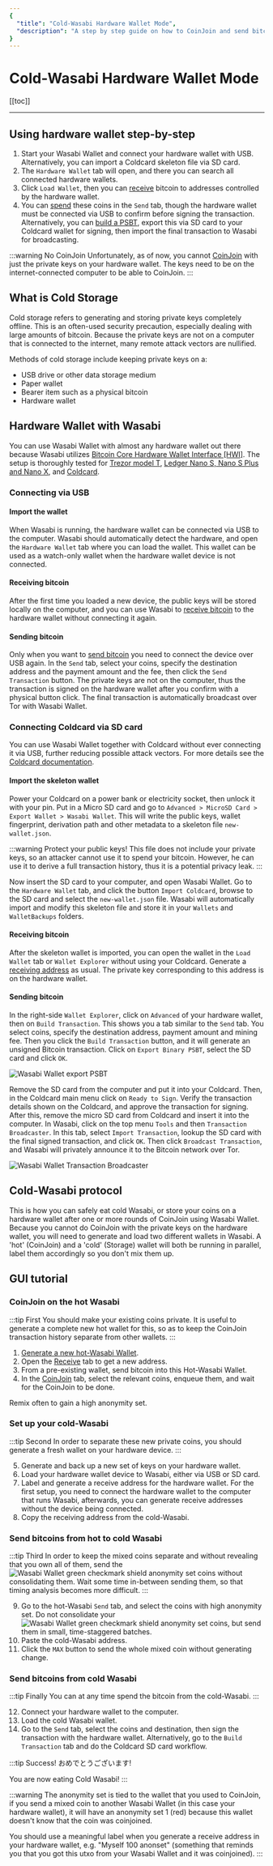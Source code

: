 ```yaml
---
{
  "title": "Cold-Wasabi Hardware Wallet Mode",
  "description": "A step by step guide on how to CoinJoin and send bitcoin to a hardware wallet for cold storage using Wasabi Wallet only. This is the Wasabi documentation, an archive of knowledge about the open-source, non-custodial and privacy-focused Bitcoin wallet for desktop."
}
---
```


# Cold-Wasabi Hardware Wallet Mode

[[toc]]

---

## Using hardware wallet step-by-step

1. Start your Wasabi Wallet and connect your hardware wallet with USB.
Alternatively, you can import a Coldcard skeleton file via SD card.
2. The `Hardware Wallet` tab will open, and there you can search all connected hardware wallets.
3. Click `Load Wallet`, then you can [receive](/using-wasabi/Receive.md) bitcoin to addresses controlled by the hardware wallet.
4. You can [spend](/using-wasabi/Send.md) these coins in the `Send` tab, though the hardware wallet must be connected via USB to confirm before signing the transaction.
Alternatively, you can [build a PSBT](/using-wasabi/ColdWasabi.md#connecting-coldcard-via-sd-card), export this via SD card to your Coldcard wallet for signing, then import the final transaction to Wasabi for broadcasting.

:::warning No CoinJoin
Unfortunately, as of now, you cannot [CoinJoin](/using-wasabi/CoinJoin.md) with just the private keys on your hardware wallet.
The keys need to be on the internet-connected computer to be able to CoinJoin.
:::

## What is Cold Storage

Cold storage refers to generating and storing private keys completely offline.
This is an often-used security precaution, especially dealing with large amounts of bitcoin.
Because the private keys are not on a computer that is connected to the internet, many remote attack vectors are nullified.

Methods of cold storage include keeping private keys on a:
- USB drive or other data storage medium
- Paper wallet
- Bearer item such as a physical bitcoin
- Hardware wallet

## Hardware Wallet with Wasabi

You can use Wasabi Wallet with almost any hardware wallet out there because Wasabi utilizes [Bitcoin Core Hardware Wallet Interface [HWI]](https://github.com/bitcoin-core/hwi).
The setup is thoroughly tested for [Trezor model T](https://trezor.io), [Ledger Nano S, Nano S Plus and Nano X](https://ledger.com), and [Coldcard](https://coldcard.com).

### Connecting via USB

#### Import the wallet

When Wasabi is running, the hardware wallet can be connected via USB to the computer.
Wasabi should automatically detect the hardware, and open the `Hardware Wallet` tab where you can load the wallet.
This wallet can be used as a watch-only wallet when the hardware wallet device is not connected.

#### Receiving bitcoin

After the first time you loaded a new device, the public keys will be stored locally on the computer, and you can use Wasabi to [receive bitcoin](/using-wasabi/Receive.md) to the hardware wallet without connecting it again.

#### Sending bitcoin

Only when you want to [send bitcoin](/using-wasabi/Send.md) you need to connect the device over USB again.
In the `Send` tab, select your coins, specify the destination address and the payment amount and the fee, then click the `Send Transaction` button.
The private keys are not on the computer, thus the transaction is signed on the hardware wallet after you confirm with a physical button click.
The final transaction is automatically broadcast over Tor with Wasabi Wallet.

### Connecting Coldcard via SD card

You can use Wasabi Wallet together with Coldcard without ever connecting it via USB, further reducing possible attack vectors.
For more details see the [Coldcard documentation](https://coldcard.com/docs/microsd).

#### Import the skeleton wallet

Power your Coldcard on a power bank or electricity socket, then unlock it with your pin.
Put in a Micro SD card and go to `Advanced > MicroSD Card > Export Wallet > Wasabi Wallet`.
This will write the public keys, wallet fingerprint, derivation path and other metadata to a skeleton file `new-wallet.json`.

:::warning Protect your public keys!
This file does not include your private keys, so an attacker cannot use it to spend your bitcoin.
However, he can use it to derive a full transaction history, thus it is a potential privacy leak.
:::

Now insert the SD card to your computer, and open Wasabi Wallet.
Go to the `Hardware Wallet` tab, and click the button `Import Coldcard`, browse to the SD card and select the `new-wallet.json` file.
Wasabi will automatically import and modify this skeleton file and store it in your `Wallets` and `WalletBackups` folders.

#### Receiving bitcoin

After the skeleton wallet is imported, you can open the wallet in the `Load Wallet` tab or `Wallet Explorer` without using your Coldcard.
Generate a [receiving address](/using-wasabi/Receive.md) as usual.
The private key corresponding to this address is on the hardware wallet.

#### Sending bitcoin
 
In the right-side `Wallet Explorer`, click on `Advanced` of your hardware wallet, then on `Build Transaction`.
This shows you a tab similar to the `Send` tab.
You select coins, specify the destination address, payment amount and mining fee.
Then you click the `Build Transaction` button, and it will generate an unsigned Bitcoin transaction.
Click on `Export Binary PSBT`, select the SD card and click `OK`.

![Wasabi Wallet export PSBT](/PSBTUnsigned.png "Wasabi Wallet Partial Signed Bitcoin Transaction")

Remove the SD card from the computer and put it into your Coldcard.
Then, in the Coldcard main menu click on `Ready to Sign`.
Verify the transaction details shown on the Coldcard, and approve the transaction for signing.
After this, remove the micro SD card from Coldcard and insert it into the computer.
In Wasabi, click on the top menu `Tools` and then `Transaction Broadcaster`.
In this tab, select `Import Transaction`, lookup the SD card with the final signed transaction, and click `OK`.
Then click `Broadcast Transaction`, and Wasabi will privately announce it to the Bitcoin network over Tor.

![Wasabi Wallet Transaction Broadcaster](/PSBTBroadcast.png "Wasabi Wallet Transaction Broadcaster")

## Cold-Wasabi protocol

This is how you can safely eat cold Wasabi, or store your coins on a hardware wallet after one or more rounds of CoinJoin using Wasabi Wallet.
Because you cannot do CoinJoin with the private keys on the hardware wallet, you will need to generate and load two different wallets in Wasabi.
A 'hot' (CoinJoin) and a 'cold' (Storage) wallet will both be running in parallel, label them accordingly so you don't mix them up.

## GUI tutorial

### CoinJoin on the hot Wasabi

:::tip First
You should make your existing coins private.
It is useful to generate a complete new hot wallet for this, so as to keep the CoinJoin transaction history separate from other wallets.
:::

1. [Generate a new hot-Wasabi Wallet](/using-wasabi/WalletGeneration.md).
2. Open the [Receive](/using-wasabi/Receive.md) tab to get a new address.
3. From a pre-existing wallet, send bitcoin into this Hot-Wasabi Wallet.
4. In the [CoinJoin](/using-wasabi/CoinJoin.md) tab, select the relevant coins, enqueue them, and wait for the CoinJoin to be done.

Remix often to gain a high anonymity set.

### Set up your cold-Wasabi

:::tip Second
In order to separate these new private coins, you should generate a fresh wallet on your hardware device.
:::

5. Generate and back up a new set of keys on your hardware wallet.
6. Load your hardware wallet device to Wasabi, either via USB or SD card.
7. Label and generate a receive address for the hardware wallet.
For the first setup, you need to connect the hardware wallet to the computer that runs Wasabi, afterwards, you can generate receive addresses without the device being connected.
8. Copy the receiving address from the cold-Wasabi.

### Send bitcoins from hot to cold Wasabi

:::tip Third
In order to keep the mixed coins separate and without revealing that you own all of them, send the <img src="/ShieldCheckmark.png" alt="Wasabi Wallet green checkmark shield anonymity set" title="Wasabi Wallet green checkmark shield anonymity set" class="shield" /> coins without consolidating them.
Wait some time in-between sending them, so that timing analysis becomes more difficult.
:::

9. Go to the hot-Wasabi `Send` tab, and select the coins with high anonymity set.
Do not consolidate your <img src="/ShieldCheckmark.png" alt="Wasabi Wallet green checkmark shield anonymity set" title="Wasabi Wallet green checkmark shield anonymity set" class="shield" /> coins, but send them in small, time-staggered batches.
10. Paste the cold-Wasabi address.
11. Click the `MAX` button to send the whole mixed coin without generating change.

### Send bitcoins from cold Wasabi

:::tip Finally
You can at any time spend the bitcoin from the cold-Wasabi.
:::

12. Connect your hardware wallet to the computer.
13. Load the cold Wasabi wallet.
14. Go to the `Send` tab, select the coins and destination, then sign the transaction with the hardware wallet.
Alternatively, go to the `Build Transaction` tab and do the Coldcard SD card workflow.

:::tip Success!
おめでとうございます!

You are now eating Cold Wasabi!
:::

:::warning
The anonymity set is tied to the wallet that you used to CoinJoin, if you send a mixed coin to another Wasabi Wallet (in this case your hardware wallet), it will have an anonymity set 1 (red) because this wallet doesn't know that the coin was coinjoined.

You should use a meaningful label when you generate a receive address in your hardware wallet, e.g. "Myself 100 anonset" (something that reminds you that you got this utxo from your Wasabi Wallet and it was coinjoined).
:::

